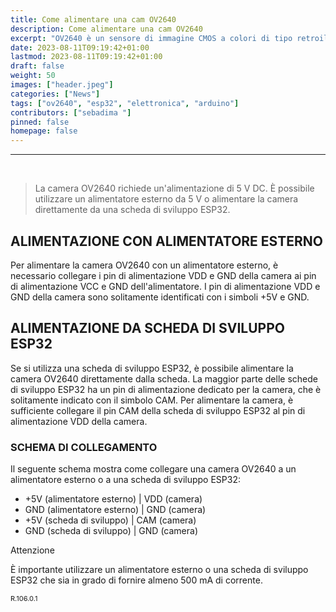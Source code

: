 ```yaml
---
title: Come alimentare una cam OV2640
description: Come alimentare una cam OV2640
excerpt: "OV2640 è un sensore di immagine CMOS a colori di tipo retroilluminato (BSI) da 2,0 megapixel prodotto da OmniVision Technologies. È un sensore di immagine a formato 1/3,2 pollici con una risoluzione nativa di 1632x1232 pixel..."
date: 2023-08-11T09:19:42+01:00
lastmod: 2023-08-11T09:19:42+01:00
draft: false
weight: 50
images: ["header.jpeg"]
categories: ["News"]
tags: ["ov2640", "esp32", "elettronica", "arduino"]
contributors: ["sebadima "]
pinned: false
homepage: false
---
```




<!-- https://oleksandrg.medium.com/simple-image-classification-on-raspberry-pi-used-the-pre-trained-model-vgg16-part-4-0-afa4f8bdf775  -->
<hr>
<br>


> La camera OV2640 richiede un'alimentazione di 5 V DC. È possibile utilizzare un alimentatore esterno da 5 V o alimentare la camera direttamente da una scheda di sviluppo ESP32.

## ALIMENTAZIONE CON ALIMENTATORE ESTERNO

Per alimentare la camera OV2640 con un alimentatore esterno, è necessario collegare i pin di alimentazione VDD e GND della camera ai pin di alimentazione VCC e GND dell'alimentatore. I pin di alimentazione VDD e GND della camera sono solitamente identificati con i simboli +5V e GND.

## ALIMENTAZIONE DA SCHEDA DI SVILUPPO ESP32

Se si utilizza una scheda di sviluppo ESP32, è possibile alimentare la camera OV2640 direttamente dalla scheda. La maggior parte delle schede di sviluppo ESP32 ha un pin di alimentazione dedicato per la camera, che è solitamente indicato con il simbolo CAM. Per alimentare la camera, è sufficiente collegare il pin CAM della scheda di sviluppo ESP32 al pin di alimentazione VDD della camera.

### SCHEMA DI COLLEGAMENTO

Il seguente schema mostra come collegare una camera OV2640 a un alimentatore esterno o a una scheda di sviluppo ESP32:

<div class="alert alert-doks d-flexflex-shrink-1" role="alert">

- +5V (alimentatore esterno) | VDD (camera)
- GND (alimentatore esterno) | GND (camera)
- +5V (scheda di sviluppo) | CAM (camera)
- GND (scheda di sviluppo) | GND (camera)

</div>


Attenzione

È importante utilizzare un alimentatore esterno o una scheda di sviluppo ESP32 che sia in grado di fornire almeno 500 mA di corrente.

<!--
<img width="800" class="x figure-img img-fluid lazyload blur-up" src="images/104.jpg" alt="">
<img width="800" class="x figure-img img-fluid lazyload blur-up" src="images/105.jpg" alt="">
-->

<p style="font-size: 11px;">R.106.0.1</p
